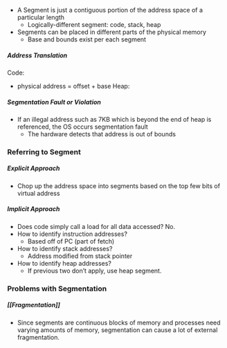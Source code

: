 - A Segment is just a contiguous portion of the address space of a particular length
	- Logically-different segment: code, stack, heap
- Segments can be placed in different parts of the physical memory
	- Base and bounds exist per each segment

##### Address Translation

Code:
- physical address = offset + base
Heap:

##### Segmentation Fault or Violation
- If an illegal address such as 7KB which is beyond the end of heap is referenced, the OS occurs segmentation fault
	- The hardware detects that address is out of bounds

### Referring to Segment

##### Explicit Approach
- Chop up the address space into segments based on the top few bits of virtual address

##### Implicit Approach
- Does code simply call a load for all data accessed? No.
- How to identify instruction addresses?
	- Based off of PC (part of fetch)
- How to identify stack addresses?
	- Address modified from stack pointer
- How to identify heap addresses?
	- If previous two don’t apply, use heap segment.

### Problems with Segmentation

##### [[Fragmentation]]
- Since segments are continuous blocks of memory and processes need varying amounts of memory, segmentation can cause a lot of external fragmentation.
